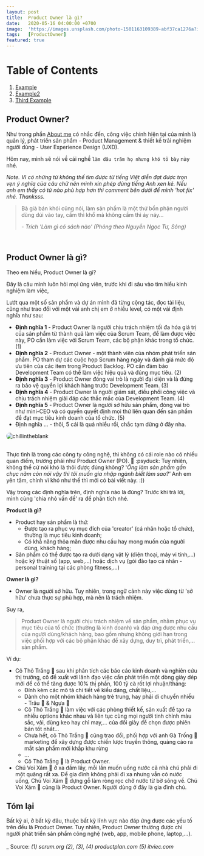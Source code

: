 ```yaml
---
layout: post
title:  Product Owner là gì? 
date:   2020-05-16 04:00:00 +0700
image:  'https://images.unsplash.com/photo-1501163109389-abf37ca1276a?ixid=MnwxMjA3fDB8MHxwaG90by1wYWdlfHx8fGVufDB8fHx8&ixlib=rb-1.2.1&auto=format&fit=crop&w=1650&q=80'
tags:   [ProductOwner]
featured: true
---
```


# Table of Contents
1. [Example](#part1)
2. [Example2](#part2)
3. [Third Example](#part3)

## Product Owner? <a name="part1"></a>

Như trong phần [About me](https://www.chillintheblank.com/about/) có nhắc đến, công việc chính hiện tại của mình là quản lý, phát triển sản phẩm - Product Management & thiết kế trải nghiệm người dùng - User Experience Design (UXD).



Hôm nay, mình sẽ nói về cái nghề `làm dâu trăm họ nhưng khó tỏ bày` này nhé.

*Note. Vì có những từ không thể tìm được từ tiếng Việt diễn đạt được trọn vẹn ý nghĩa của câu chữ nên mình xin phép dùng tiếng Anh xen kẽ. Nếu anh em thấy có từ nào phù hợp hơn thì comment bên dưới để mình 'hot fix' nhé. Thanksss.*

> Bà già bán khói cũng nói, làm sản phẩm là một thứ bổn phận người dùng dúi vào tay, cầm thì khổ mà không cầm thì áy náy...
>
> <cite>- Trích *'Làm gì có sách nào'* (Phỏng theo *Nguyễn Ngọc Tư, Sông*)</cite>
<br>


## Product Owner là gì? <a name="part2"></a>

Theo em hiểu, Product Owner là gì?

Đây là câu mình luôn hỏi mọi ứng viên, trước khi đi sâu vào tìm hiểu kinh nghiệm làm việc, 

Lướt qua một số sản phẩm và dự án mình đã từng cộng tác, đọc tài liệu, cũng như trao đổi với một vài anh chị em ở nhiều level, có một vài định nghĩa như sau:

- **Định nghĩa 1** - Product Owner là người chịu trách nhiệm tối đa hóa giá trị của sản phẩm từ thành quả làm việc của Scrum Team, để làm được việc này, PO cần làm việc với Scrum Team, các bộ phận khác trong tổ chức. (1)
- **Định nghĩa 2** - Product Owner - một thành viên của nhóm phát triển sản phẩm. PO tham dự các cuộc họp Scrum hàng ngày và đánh giá mức độ ưu tiên của các item trong Product Backlog. PO cần đảm bảo Development Team có thể làm việc hiệu quả và đúng mục tiêu. (2)
- **Định nghĩa 3** - Product Owner đóng vai trò là người đại diện và là đứng ra bảo vệ quyền lợi khách hàng trước Development Team. (3)
- **Định nghĩa 4** - Product Owner là người giám sát, điều phối công việc và chịu trách nhiệm giải đáp các thắc mắc của Development Team. (4)
- **Định nghĩa 5** - Product Owner là người sở hữu sản phẩm, đóng vai trò như mini-CEO và có quyền quyết định mọi thứ liên quan đến sản phẩm để đạt mục tiêu kinh doanh của tổ chức. (5)
- Định nghĩa ... - thôi, 5 cái là quá nhiều rồi, chắc tạm dừng ở đây nha.

<div>
  <img src="https://blog.kakaocdn.net/dn/P5VLt/btqVFAUmN69/rIMMqkYCXkeJWlOSD003f1/img.png&auto=format&fit=crop&w=2016&q=80" alt="chillintheblank" style="border-radius: 8px"> 
</div>
<br>

Thực tình là trong các công ty công nghệ, thì không có cái role nào có nhiều quan điểm, trường phái như Product Owner (PO). 🥲 :psyduck: Tuy nhiên, không thể cứ nói khó là thôi được đúng không? '*Ông làm sản phẩm gần chục năm còn nói vậy thì tôi muốn gia nhập ngành biết làm sao?'* Anh em yên tâm, chính vì khó như thế thì mới có bài viết này. :)) 

Vậy trong các định nghĩa trên, định nghĩa nào là đúng? Trước khi trả lời, mình cùng 'chia nhỏ vấn đề' ra để phân tích nhé.

**Product là gì?**

- Product hay sản phẩm là thứ:
    - Được tạo ra phục vụ mục đích của 'creator' (cá nhân hoặc tổ chức), thường là mục tiêu kinh doanh;
    - Có khả năng thỏa mãn được nhu cầu hay mong muốn của người dùng, khách hàng;
- Sản phẩm có thể được tạo ra dưới dạng vật lý (điện thoại, máy vi tính,...) hoặc kỹ thuật số (app, web,...) hoặc dịch vụ (gói đào tạo cá nhân - personal training tại các phòng fitness,...)

**Owner là gì?**

- Owner là người sở hữu. Tuy nhiên, trong ngữ cảnh này việc dùng từ 'sở hữu' chưa thực sự phù hợp, mà nên là trách nhiệm.

Suy ra,

> Product Owner là người chịu trách nhiệm về sản phẩm, nhằm phục vụ mục tiêu của tổ chức (thường là kinh doanh) và đáp ứng được nhu cầu của người dùng/khách hàng, bao gồm nhưng không giới hạn trong việc phối hợp với các bộ phận khác để xây dựng, duy trì, phát triển,... sản phẩm.

Ví dụ:

- Cô Thỏ Trắng 🐇 sau khi phân tích các báo cáo kinh doanh và nghiên cứu thị trường, cô đề xuất với lãnh đạo việc cần phát triển một dòng giày dép mới để có thể tăng được 10% thị phần, 100 tỷ cà rốt lợi nhuận/tháng:
    - Đính kèm các mô tả chi tiết về kiểu dáng, chất liệu,...
    - Dành cho một nhóm khách hàng trẻ trung, hay phải di chuyển nhiều - Trâu 🐃 & Ngựa 🦓
    - Cô Thỏ Trắng 🐇  làm việc với các phòng thiết kế, sản xuất để tạo ra nhiều options khác nhau và liên tục cùng mọi người tinh chỉnh màu sắc, vải, dùng keo hay chỉ may,... của đôi giày để chọn được phiên bản tốt nhất...
    - Chưa hết, cô Thỏ Trắng 🐇  cũng trao đổi, phối hợp với anh Gà Trống 🐓 marketing để xây dựng được chiến lược truyền thông, quảng cáo ra mắt sản phẩm mới khắp khu rừng
    - ...
    - Cô Thỏ Trắng 🐇 là Product Owner.
- Chú Voi Xám 🐘 ở xa đầm lầy, mỗi lần muốn uống nước cả nhà chú phải đi một quãng rất xa. Để gia đình không phải đi xa nhưng vẫn có nước uống, Chú Voi Xám 🐘 dựng gỗ làm ròng rọc chở nước từ bờ sông về. Chú Voi Xám 🐘 cũng là Product Owner. Người dùng ở đây là gia đình chú.

## Tóm lại <a name="part1"></a>

Bất kỳ ai, ở bất kỳ đâu, thuộc bất kỳ lĩnh vực nào đáp ứng được các yếu tố trên đều là Product Owner. Tuy nhiên, Product Owner thường được chỉ người phát triển sản phẩm công nghệ (web, app, mobile phone, laptop,...).
<br>
<br>
_
Source:
*(1) scrum.org*
*(2), (3), (4) productplan.com*
*(5) itviec.com*
